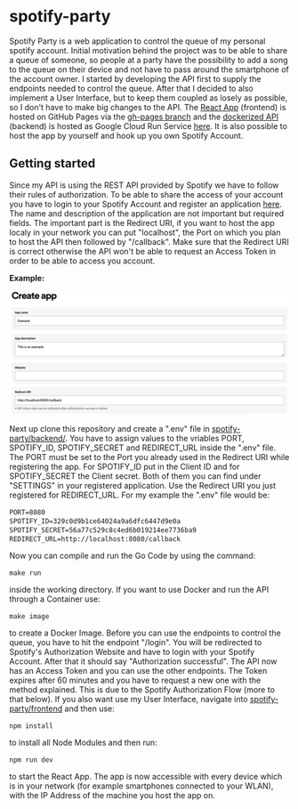 # spotify-party

Spotify Party is a web application to control the queue of my personal spotify account. Initial motivation behind the project was to be able to share
a queue of someone, so people at a party have the possibility to add a song to the queue on their device and not have to pass around the smartphone of the
account owner. I started by developing the API first to supply the endpoints needed to control the queue. After that I decided to also implement a User
Interface, but to keep them coupled as losely as possible, so I don't have to make big changes to the API. The [React App](https://github.com/kfc-manager/spotify-party/tree/main/frontend) (frontend) is hosted on GitHub Pages via the [gh-pages branch](https://github.com/kfc-manager/spotify-party/tree/gh-pages)
and the [dockerized API](https://github.com/kfc-manager/spotify-party/tree/main/backend) (backend) is hosted as Google Cloud Run Service [here](https://spotify-party-zty7jo4vkq-ey.a.run.app). It is also possible to host the app by yourself and hook up you own Spotify Account.

## Getting started

Since my API is using the REST API provided by Spotify we have to follow their rules of authorization. To be able to share the access of your account you have
to login to your Spotify Account and register an application [here](https://developer.spotify.com/dashboard/create). The name and description of the application
are not important but required fields. The important part is the Redirect URI, if you want to host the app localy in your network you can put "localhost",
the Port on which you plan to host the API then followed by "/callback". Make sure that the Redirect URI is correct otherwise the API won't be able to request
an Access Token in order to be able to access you account.

**Example:**

![alt text](https://github.com/kfc-manager/spotify-party/blob/main/register-app.png?raw=true)

Next up clone this repository and create a ".env" file in [spotify-party/backend/](https://github.com/kfc-manager/spotify-party/tree/main/backend). You have
to assign values to the vriables PORT, SPOTIFY_ID, SPOTIFY_SECRET and REDIRECT_URL inside the ".env" file. The PORT must be set to the Port you already used in the Redirect URI while registering the app. For SPOTIFY_ID put in the Client ID and for SPOTIFY_SECRET the Client secret. Both of them you can find under "SETTINGS"
in your registered application. Use the Redirect URI you just registered for REDIRECT_URL. For my example the ".env" file would be:

```
PORT=8080
SPOTIFY_ID=329c0d9b1ce64024a9a6dfc6447d9e0a
SPOTIFY_SECRET=56a77c529c8c4ed6b019214ee7736ba9
REDIRECT_URL=http://localhost:8080/callback
```

Now you can compile and run the Go Code by using the command:

```
make run
```

inside the working directory. If you want to use Docker and run the API through a Container use:

```
make image
```

to create a Docker Image. Before you can use the endpoints to control the queue, you have to hit the endpoint "/login".
You will be redirected to Spotify's Authorization Website and have to login with your Spotify Account. After that it should say "Authorization successful". 
The API now has an Access Token and you can use the other endpoints. The Token expires after 60 minutes and you have to request a new one with the method
explained. This is due to the Spotify Authorization Flow (more to that below).
If you also want use my User Interface, navigate into [spotify-party/frontend](https://github.com/kfc-manager/spotify-party/tree/main/frontend) and then use:

```
npm install
```

to install all Node Modules and then run:

```
npm run dev
```

to start the React App. The app is now accessible with every device which is in your network (for example smartphones connected to your WLAN), with the IP Address 
of the machine you host the app on.
